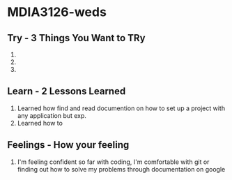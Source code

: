 # MDIA3126-weds

## Try - 3 Things You Want to TRy

1.
2.
3.

## Learn - 2 Lessons Learned

1. Learned how find and read documention on how to set up a project with any application but exp. 
2. Learned how to 

## Feelings - How your feeling

1. I'm feeling confident so far with coding, I'm comfortable with git or finding out how to solve my problems through documentation on google
